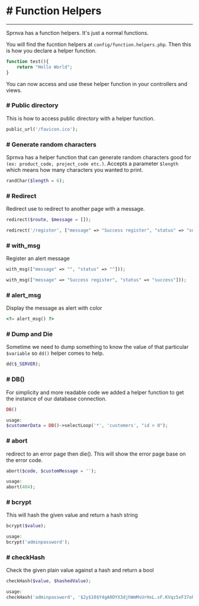 # # Function Helpers
---
Sprnva has a function helpers. It's just a normal functions.

You will find the fucntion helpers at `config/function.helpers.php`. Then this is how you declare a helper function.

```php
function test(){
    return "Hello World";
}
```

You can now access and use these helper function in your controllers and views.

### # Public directory
This is how to access public directory with a helper function.
```php
public_url('/favicon.ico');
```

### # Generate random characters
Sprnva has a helper function that can generate random characters good for `(ex: product_code, project_code etc.)`. Accepts a parameter `$length` which means how many characters you wanted to print.
```php
randChar($length = 6);
```

### # Redirect
Redirect use to redirect to another page with a message.
```php
redirect($route, $message = []);

redirect('/register', ["message" => "Success register", "status" => "success"]);
```

### # with_msg
Register an alert message
```php
with_msg(["message" => "", "status" => ""]));

with_msg(["message" => "Success register", "status" => "success"]));
```

### # alert_msg
Display the message as alert with color
```php
<?= alert_msg() ?>
```

### # Dump and Die
Sometime we need to dump something to know the value of that particular `$variable` so `dd()` helper comes to help.
```php
dd($_SERVER);
```

### # DB()
For simplicity and more readable code we added a helper function to get the instance of our database connection.
```php
DB()

usage:
$customerData = DB()->selectLoop('*', 'customers', "id > 0");
```

### # abort
redirect to an error page then die(). This will show the error page base on the error code.
```php
abort($code, $customMessage = '');

usage:
abort(404);
```

### # bcrypt
This will hash the given value and return a hash string
```php
bcrypt($value);

usage:
bcrypt('adminpassword');
```

### # checkHash
Check the given plain value against a hash and return a bool
```php
checkHash($value, $hashedValue);

usage:
checkHash('adminpassword', '$2y$10$Y4gA0DYX3djhWmMsUrHxL.sF.KVqz5xF37oh.GRVUVjoU9yS03Mia');
```